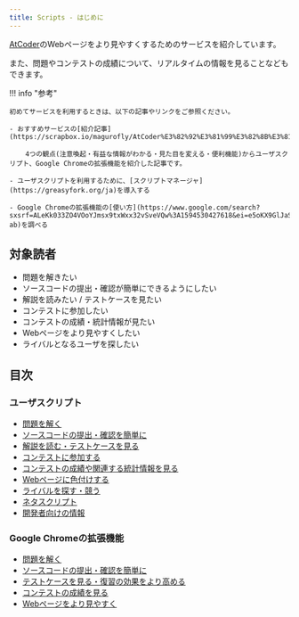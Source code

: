 ```yaml
---
title: Scripts - はじめに
---
```


[AtCoder](https://atcoder.jp/)のWebページをより見やすくするためのサービスを紹介しています。

また、問題やコンテストの成績について、リアルタイムの情報を見ることなどもできます。

!!! info "参考"

    初めてサービスを利用するときは、以下の記事やリンクをご参照ください。

    - おすすめサービスの[紹介記事](https://scrapbox.io/magurofly/AtCoder%E3%82%92%E3%81%99%E3%82%8B%E3%81%A8%E3%81%8D%E3%80%81%E5%85%A5%E3%82%8C%E3%81%A6%E3%81%8A%E3%81%8F%E3%81%A8%E3%81%84%E3%81%84%E6%8B%A1%E5%BC%B5%E6%A9%9F%E8%83%BD%E3%81%AA%E3%81%A9)

        4つの観点(注意喚起・有益な情報がわかる・見た目を変える・便利機能)からユーザスクリプト、Google Chromeの拡張機能を紹介した記事です。

    - ユーザスクリプトを利用するために、[スクリプトマネージャ](https://greasyfork.org/ja)を導入する

    - Google Chromeの拡張機能の[使い方](https://www.google.com/search?sxsrf=ALeKk033ZO4VOoYJmsx9txWxx32vSveVQw%3A1594530427618&ei=e5oKX9GlJaSzmAXYjZ4Y&q=chrome+%E6%8B%A1%E5%BC%B5%E6%A9%9F%E8%83%BD+%E4%BD%BF%E3%81%84%E6%96%B9&oq=chrome%E6%8B%A1%E5%BC%B5%E6%A9%9F%E8%83%BD%E3%81%A8%E3%81%AF&gs_lcp=CgZwc3ktYWIQARgBMgcIABBHELADMgcIABBHELADMgcIABBHELADMgcIABBHELADMgcIABBHELADMgcIABBHELADMgcIABBHELADMgcIABBHELADUABYAGC7uwRoAXAAeACAAQCIAQCSAQCYAQCqAQdnd3Mtd2l6&sclient=psy-ab)を調べる

## 対象読者

- 問題を解きたい
- ソースコードの提出・確認が簡単にできるようにしたい
- 解説を読みたい / テストケースを見たい
- コンテストに参加したい
- コンテストの成績・統計情報が見たい
- Webページをより見やすくしたい
- ライバルとなるユーザを探したい

## 目次

### ユーザスクリプト

- [問題を解く](../user_scripts/solve_problems)
- [ソースコードの提出・確認を簡単に](../user_scripts/submit_codes)
- [解説を読む・テストケースを見る](../user_scripts/read_editorials)
- [コンテストに参加する](../user_scripts/participate_in_contests)
- [コンテストの成績や関連する統計情報を見る](../user_scripts/view_scores)
- [Webページに色付けする](../user_scripts/colors)
- [ライバルを探す・競う](../user_scripts/rivals)
- [ネタスクリプト](../user_scripts/jokes)
- [開発者向けの情報](../user_scripts/for_developers)

### Google Chromeの拡張機能

- [問題を解く](../chrome_extensions/solve_problems)
- [ソースコードの提出・確認を簡単に](../chrome_extensions/submit_codes)
- [テストケースを見る・復習の効果をより高める](../chrome_extensions/review)
- [コンテストの成績を見る](../chrome_extensions/view_scores)
- [Webページをより見やすく](../chrome_extensions/improve_ui)
